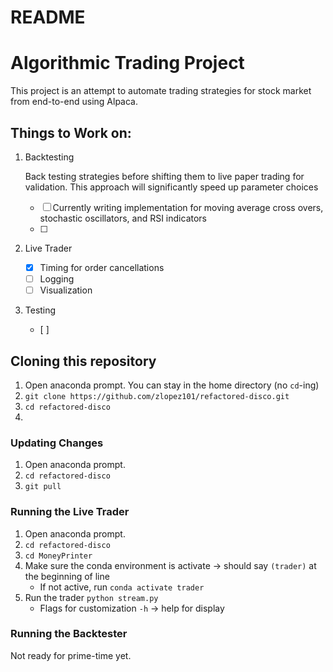 # README

# Algorithmic Trading Project

This project is an attempt to automate trading strategies for stock market from end-to-end using Alpaca.

## Things to Work on:

1. Backtesting

    Back testing strategies before shifting them to live paper trading for validation. This approach will significantly speed up parameter choices

    - [ ]  Currently writing implementation for moving average cross overs, stochastic oscillators, and RSI indicators
    - [ ]  
2. Live Trader
    - [x]  Timing for order cancellations
    - [ ]  Logging
    - [ ]  Visualization
3. Testing
    - [ ]  

## Cloning this repository

1. Open anaconda prompt. You can stay in the home directory (no `cd`-ing)
2. `git clone https://github.com/zlopez101/refactored-disco.git`
3. `cd refactored-disco`
4. 

### Updating Changes

1. Open anaconda prompt.
2. `cd refactored-disco`
3. `git pull`

### Running the Live Trader

1. Open anaconda prompt.
2. `cd refactored-disco`
3. `cd MoneyPrinter`
4. Make sure the conda environment is activate → should say `(trader)` at the beginning of line
    - If not active, run `conda activate trader`
5. Run the trader `python stream.py` 
    - Flags for customization `-h` → help for display

### Running the Backtester

Not ready for prime-time yet.